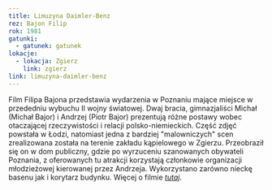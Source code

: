 ```yaml
---
title: Limuzyna Daimler-Benz
rez: Bajon Filip
rok: 1981
gatunki: 
  - gatunek: gatunek
lokacje:
  - lokacja: Zgierz
    link: zgierz
link: limuzyna-daimler-benz
---
```

Film Filipa Bajona przedstawia wydarzenia w Poznaniu mające miejsce w przededniu wybuchu II wojny światowej. Dwaj bracia, gimnazjaliści Michał (Michał Bajor) i Andrzej (Piotr Bajor) prezentują różne postawy wobec otaczającej rzeczywistości i relacji polsko-niemieckich. 
Część zdjęć powstała w Łodzi, natomiast jedna z bardziej "malowniczych" scen zrealizowana została na terenie zakładu kąpielowego w Zgierzu. Przeobraził się on w dom publiczny, gdzie po wyrzuceniu szanowanych obywateli Poznania, z oferowanych tu atrakcji korzystają członkowie organizacji młodzieżowej kierowanej przez Andrzeja. Wykorzystano zarówno nieckę basenu jak i korytarz budynku. 
Więcej o filmie [*tutaj*](http://www.filmpolski.pl/fp/index.php?film=12212).
